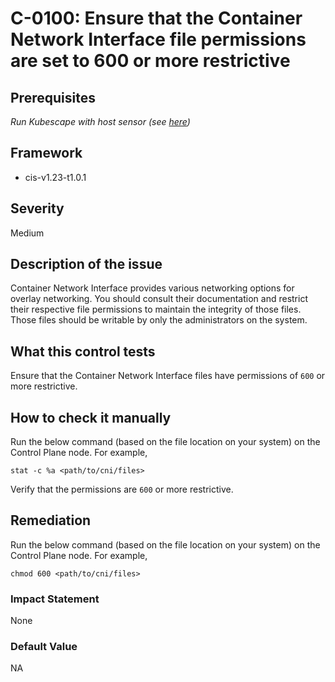 # C-0100: Ensure that the Container Network Interface file permissions are set to 600 or more restrictive

## Prerequisites
 *Run Kubescape with host sensor (see [here](https://hub.armo.cloud/docs/host-sensor))*
 
## Framework
* cis-v1.23-t1.0.1
 
## Severity
Medium

## Description of the issue
Container Network Interface provides various networking options for overlay networking. You should consult their documentation and restrict their respective file permissions to maintain the integrity of those files. Those files should be writable by only the administrators on the system.
 
## What this control tests 
Ensure that the Container Network Interface files have permissions of `600` or more restrictive.
 
## How to check it manually 
Run the below command (based on the file location on your system) on the Control Plane node. For example,

 
```
stat -c %a <path/to/cni/files>

```
 Verify that the permissions are `600` or more restrictive.
 
## Remediation
Run the below command (based on the file location on your system) on the Control Plane node. For example,

 
```
chmod 600 <path/to/cni/files>

```
 
### Impact Statement
None
 
### Default Value
NA
 
